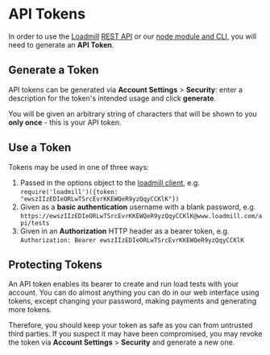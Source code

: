 # API Tokens

In order to use the [Loadmill](https://www.loadmill.com) [REST API](rest-api.html) or our [node module and CLI](https://www.npmjs.com/package/loadmill), you will need to generate an **API Token**.

## Generate a Token

API tokens can be generated via **Account Settings** > **Security**: enter a description for the token's intended usage and click **generate**.

You will be given an arbitrary string of characters that will be shown to you **only once** - this is your API token.

## Use a Token

Tokens may be used in one of three ways:

1. Passed in the options object to the [loadmill client](https://www.npmjs.com/package/loadmill), e.g. `require('loadmill')({token: "ewszIIzEDIeORLwTSrcEvrKKEWQeR9yzQqyCCKlK"})`
2. Given as a **basic authentication** username with a blank password, e.g. `https://ewszIIzEDIeORLwTSrcEvrKKEWQeR9yzQqyCCKlK@www.loadmill.com/api/tests`
3. Given in an **Authorization** HTTP header as a bearer token, e.g. `Authorization: Bearer ewszIIzEDIeORLwTSrcEvrKKEWQeR9yzQqyCCKlK`

## Protecting Tokens

An API token enables its bearer to create and run load tests with your account. You can do almost anything you can do in our web interface using tokens, except changing your password, making payments and generating more tokens.

Therefore, you should keep your token as safe as you can from untrusted third parties. If you suspect it may have been compromised, you may revoke the token via **Account Settings** > **Security** and generate a new one. 